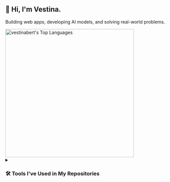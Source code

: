 ## 👋 Hi, I'm Vestina.
Building web apps, developing AI models, and solving real-world problems.


<a href="https://github.com/vestinabert?tab=repositories">
  <img alt="vestinabert's Top Languages" src="https://github-profile-summary-cards.vercel.app/api/cards/repos-per-language?username=vestinabert&theme=transparent" width="400"/>
</a>


<details> 
  <summary><h3>🛠️ Tools I've Used in My Repositories</h3></summary>

  <h2>👨‍💻 Programming and Markup Languages</h2>
  <p>
      <img alt="C++" src="https://custom-icon-badges.demolab.com/badge/C++-9C033A.svg?logo=cpp2&logoColor=white">
      <img alt="C#" src="https://custom-icon-badges.demolab.com/badge/C%23-68217A.svg?logo=cs2&logoColor=white">
      <img alt="CSS" src="https://img.shields.io/badge/CSS-1572B6.svg?logo=css3&logoColor=white">
      <img alt="HTML" src="https://img.shields.io/badge/HTML-E34F26.svg?logo=html5&logoColor=white">
      <img alt="JavaScript" src="https://img.shields.io/badge/JavaScript-F7DF1E.svg?logo=javascript&logoColor=black">
      <img alt="Node.js" src="https://img.shields.io/badge/Node.js-43853D.svg?logo=node.js&logoColor=white">
      <img alt="PHP" src="https://img.shields.io/badge/PHP-777BB4.svg?logo=php&logoColor=white">
      <img alt="Python" src="https://img.shields.io/badge/Python-14354C.svg?logo=python&logoColor=white">
      <img alt="R" src="https://img.shields.io/badge/R-276DC3.svg?logo=r&logoColor=white">
      <img alt="SQL" src="https://custom-icon-badges.demolab.com/badge/SQL-025E8C.svg?logo=database&logoColor=white">
      <img alt="Ruby" src="https://img.shields.io/badge/Ruby-CC342D.svg?logo=ruby&logoColor=white">
  </p>

  <h3>🧰 Frameworks and Libraries</h3>
  <p>
      <img alt="Bootstrap" src="https://img.shields.io/badge/Bootstrap-7952B3.svg?logo=bootstrap&logoColor=white">
      <img alt="Ruby on Rails" src="https://img.shields.io/badge/Ruby%20on%20Rails-CC0000.svg?logo=ruby-on-rails&logoColor=white">
      <img alt="Vue.js" src="https://img.shields.io/badge/Vue.js-4FC08D.svg?logo=vue.js&logoColor=white">
  </p>

  <h3>🗄️ Databases</h3>
  <p>
      <img alt="MySQL" src="https://img.shields.io/badge/MySQL-00f.svg?logo=mysql&logoColor=white">
      <img alt="SQLite" src="https://img.shields.io/badge/SQLite-07405e.svg?logo=sqlite&logoColor=white">
  </p>

  <h3>🤖 Machine Learning & AI</h3>
  <p>
      <img alt="TensorFlow" src="https://img.shields.io/badge/TensorFlow-FF6F00.svg?logo=TensorFlow&logoColor=white">
      <img alt="Scikit-Learn" src="https://img.shields.io/badge/Scikit%20Learn-F7931E.svg?logo=scikit-learn&logoColor=white">
      <img alt="OpenCV" src="https://img.shields.io/badge/OpenCV-5C3EE8.svg?logo=opencv&logoColor=white">
      <img alt="Pandas" src="https://img.shields.io/badge/Pandas-150458.svg?logo=pandas&logoColor=white">
      <img alt="NumPy" src="https://img.shields.io/badge/NumPy-013243.svg?logo=numpy&logoColor=white">
      <img alt="Matplotlib" src="https://img.shields.io/badge/Matplotlib-005571.svg?logo=matplotlib&logoColor=white">
      <img alt="Hugging Face" src="https://img.shields.io/badge/Hugging%20Face-FECC00.svg?logo=huggingface&logoColor=black">
      <img alt="Jupyter Notebook" src="https://img.shields.io/badge/Jupyter-F37626.svg?logo=Jupyter&logoColor=white">
  </p>

  <h3>💻 Software and Tools</h3>
  <p>
      <img alt="Jira" src="https://img.shields.io/badge/Jira-0052CC.svg?logo=jira&logoColor=white">
      <img alt="Adobe" src="https://img.shields.io/badge/Adobe-FF0000.svg?logo=adobe&logoColor=white">
      <img alt="Git" src="https://img.shields.io/badge/Git-F05033.svg?logo=git&logoColor=white">
      <img alt="Visual Studio" src="https://img.shields.io/badge/Visual%20Studio-5C2D91.svg?logo=visual-studio&logoColor=white">
      <img alt="Unity" src="https://img.shields.io/badge/Unity-000000.svg?logo=unity&logoColor=white">

  </p>
</details>



